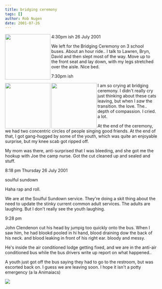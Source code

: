 ```yaml
---
title: bridging ceremony
tags: []
author: Rob Nugen
date: 2001-07-26
---
```


<p class=date><a href="/images/YRUU/SWUUSI2001/LawrenDamianRob.jpg"><img
src="/images/YRUU/SWUUSI2001/LawrenDamianRob.jpg" align=left width=150></a> 4:30pm ish 26
July 2001</p>

<p>We left for the Bridging Ceremony on 3 school
buses.  About an hour ride.. I talk to  Lawren, Bryn,
David and then slept most of the way.  Move up to the
front seat and lay down, with my legs stretched over
the aisle.  Nice bed.</p>

<p class=date>7:30pm ish</p>

<p><a href="/images/YRUU/SWUUSI2001/ScottieBridges.jpg"><img
src="/images/YRUU/SWUUSI2001/ScottieBridges.jpg" align=left width=150></a>
<a href="/images/YRUU/SWUUSI2001/Bridging.jpg"><img
src="/images/YRUU/SWUUSI2001/Bridging.jpg" align=left width=150></a>
I am so crying at bridging ceremony.  I didn't
really cry just thinking about these cats leaving, but
when I <em>saw</em> the transition.  the love.  The..
depth of compassion.  I cried.  a lot.</p>

<p>At the end of the ceremony, we had two concentric
circles of people singing good friends.  At the end of
that, I got gang-hugged by some of the youth, which
was quite an enjoyable surprise, but my knee scab got
ripped off.</p>

<p>My mom was there, anti-surprised that I was
bleeding, and she got me the hookup with Joe the camp
nurse.  Got the cut cleaned up and sealed and
stuff.</p>

<p class=date>8:18 pm Thursday 26 July 2001</p>

<p class=date>soulful sundown</p>

<p>Haha rap and roll.</p>

<p>We are at the Soulful Sundown service.   They're
doing a skit thing about the need to update the stinky
current common adult services.   The adults are
laughing.  But I don't really see the youth
laughing.</p>

<p class=date>9:28 pm</p>

<p>John Clendenon cut his head by jumpig too quickly
onto the bus.  When I saw him, he had blookd pooled in
hi hand, blood draining dow the back of his neck. and
blood leaking in front of his right ear.  bloody and
messy.</p>

<p>He's inside the air conditioned lodge getting
fixed, and we are in the anti-air conditioned bus
while the bus drivers write up  report on what
happened..</p>

<p>A youth just got off the bus saying they had to go
to the restroom, but was escorted back on.  I guess we
are leaving soon.  I hope it isn't a potty emergency
(a la Animaiacs)</p>

<p><img src="/images/rob/wL-ROB.gif"/></p>
